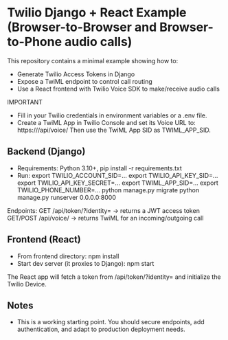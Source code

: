 Twilio Django + React Example (Browser-to-Browser and Browser-to-Phone audio calls)
================================================================================

This repository contains a minimal example showing how to:
  - Generate Twilio Access Tokens in Django
  - Expose a TwiML endpoint to control call routing
  - Use a React frontend with Twilio Voice SDK to make/receive audio calls

IMPORTANT
- Fill in your Twilio credentials in environment variables or a .env file.
- Create a TwiML App in Twilio Console and set its Voice URL to:
    https://<your-domain>/api/voice/
  Then use the TwiML App SID as TWIML_APP_SID.

Backend (Django)
----------------
- Requirements: Python 3.10+, pip install -r requirements.txt
- Run:
    export TWILIO_ACCOUNT_SID=...
    export TWILIO_API_KEY_SID=...
    export TWILIO_API_KEY_SECRET=...
    export TWIML_APP_SID=...
    export TWILIO_PHONE_NUMBER=...
    python manage.py migrate
    python manage.py runserver 0.0.0.0:8000

Endpoints:
  GET /api/token/?identity=<identity>   -> returns a JWT access token
  GET/POST /api/voice/                   -> returns TwiML for an incoming/outgoing call

Frontend (React)
----------------
- From frontend directory: npm install
- Start dev server (it proxies to Django):
    npm start

The React app will fetch a token from /api/token/?identity=<name> and initialize the Twilio Device.

Notes
-----
- This is a working starting point. You should secure endpoints, add authentication,
  and adapt to production deployment needs.
